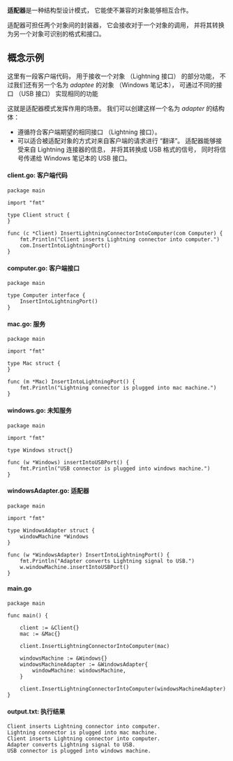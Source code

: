 **适配器**是一种结构型设计模式， 它能使不兼容的对象能够相互合作。

适配器可担任两个对象间的封装器， 它会接收对于一个对象的调用， 并将其转换为另一个对象可识别的格式和接口。



## 概念示例

这里有一段客户端代码， 用于接收一个对象 （Lightning 接口） 的部分功能， 不过我们还有另一个名为 *adaptee* 的对象 （Windows 笔记本）， 可通过不同的接口 （USB 接口） 实现相同的功能

这就是适配器模式发挥作用的场景。 我们可以创建这样一个名为 *adapter* 的结构体：

- 遵循符合客户端期望的相同接口 （Lightning 接口）。
- 可以适合被适配对象的方式对来自客户端的请求进行 “翻译”。 适配器能够接受来自 Lightning 连接器的信息， 并将其转换成 USB 格式的信号， 同时将信号传递给 Windows 笔记本的 USB 接口。

####  **client.go:** 客户端代码

```
package main

import "fmt"

type Client struct {
}

func (c *Client) InsertLightningConnectorIntoComputer(com Computer) {
    fmt.Println("Client inserts Lightning connector into computer.")
    com.InsertIntoLightningPort()
}
```

####  **computer.go:** 客户端接口

```
package main

type Computer interface {
    InsertIntoLightningPort()
}
```

####  **mac.go:** 服务

```
package main

import "fmt"

type Mac struct {
}

func (m *Mac) InsertIntoLightningPort() {
    fmt.Println("Lightning connector is plugged into mac machine.")
}
```

####  **windows.go:** 未知服务

```
package main

import "fmt"

type Windows struct{}

func (w *Windows) insertIntoUSBPort() {
    fmt.Println("USB connector is plugged into windows machine.")
}
```

####  **windowsAdapter.go:** 适配器

```
package main

import "fmt"

type WindowsAdapter struct {
    windowMachine *Windows
}

func (w *WindowsAdapter) InsertIntoLightningPort() {
    fmt.Println("Adapter converts Lightning signal to USB.")
    w.windowMachine.insertIntoUSBPort()
}
```

####  **main.go**

```
package main

func main() {

    client := &Client{}
    mac := &Mac{}

    client.InsertLightningConnectorIntoComputer(mac)

    windowsMachine := &Windows{}
    windowsMachineAdapter := &WindowsAdapter{
        windowMachine: windowsMachine,
    }

    client.InsertLightningConnectorIntoComputer(windowsMachineAdapter)
}
```

####  **output.txt:** 执行结果

```
Client inserts Lightning connector into computer.
Lightning connector is plugged into mac machine.
Client inserts Lightning connector into computer.
Adapter converts Lightning signal to USB.
USB connector is plugged into windows machine.
```